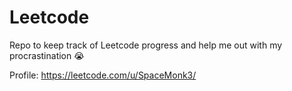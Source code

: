 # Leetcode
Repo to keep track of Leetcode progress and help me out with my procrastination 😭

Profile: https://leetcode.com/u/SpaceMonk3/
